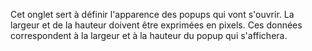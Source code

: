 Cet onglet sert à définir l'apparence des popups qui vont s'ouvrir.
La largeur et de la hauteur doivent être exprimées en pixels.
Ces données correspondent à la largeur et à la hauteur du popup qui s'affichera.